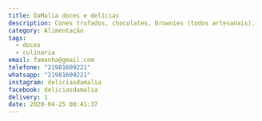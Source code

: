 ```yaml
---
title: DaMalia doces e delícias
description: Cones trufados, chocolates, Brownies (todos artesanais).
category: Alimentação
tags:
  - doces
  - culinaria
email: famanha@gmail.com
telefone: "21981609221"
whatsapp: "21981609221"
instagram: deliciasdamalia
facebook: deliciasdamalia
delivery: 1
date: 2020-04-25 08:41:37
---
```

